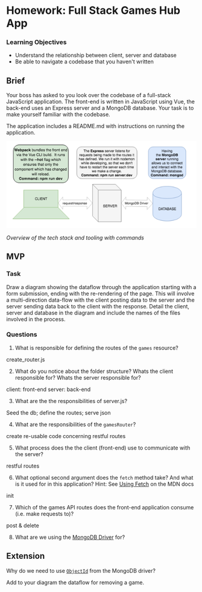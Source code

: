# Homework: Full Stack Games Hub App

### Learning Objectives

- Understand the relationship between client, server and database
- Be able to navigate a codebase that you haven't written

## Brief

Your boss has asked to you look over the codebase of a full-stack JavaScript application. The front-end is written in JavaScript using Vue, the back-end uses an Express server and a MongoDB database. Your task is to make yourself familiar with the codebase.

The application includes a README.md with instructions on running the application.

![Overview of the tech stack and tooling with commands](images/tech_stack_with_commands.png)

*Overview of the tech stack and tooling with commands*

## MVP

### Task

Draw a diagram showing the dataflow through the application starting with a form submission, ending with the re-rendering of the page. This will involve a multi-direction data-flow with the client posting data to the server and the server sending data back to the client with the response. Detail the client, server and database in the diagram and include the names of the files involved in the process.

### Questions

1. What is responsible for defining the routes of the `games` resource?

create_router.js

2. What do you notice about the folder structure?  Whats the client responsible for? Whats the server responsible for?

client: front-end
server: back-end

3. What are the the responsibilities of server.js?

Seed the db; define the routes; serve json

4. What are the responsibilities of the `gamesRouter`?

create re-usable code concerning restful routes

5. What process does the the client (front-end) use to communicate with the server?

restful routes

6. What optional second argument does the `fetch` method take? And what is it used for in this application? Hint: See [Using Fetch](https://developer.mozilla.org/en-US/docs/Web/API/Fetch_API/Using_Fetch) on the MDN docs

init

7. Which of the games API routes does the front-end application consume (i.e. make requests to)?


post & delete

8. What are we using the [MongoDB Driver](http://mongodb.github.io/node-mongodb-native/) for?



## Extension

Why do we need to use [`ObjectId`](https://mongodb.github.io/node-mongodb-native/api-bson-generated/objectid.html) from the MongoDB driver?

Add to your diagram the dataflow for removing a game.
